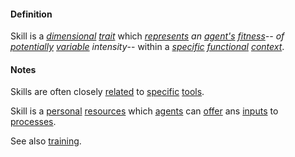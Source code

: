 #### Definition

Skill is a *[dimensional](https://github.com/gcassel/Modular-Organization-Terminology/blob/master/terms/dimension.md) [trait](https://github.com/gcassel/Modular-Organization-Terminology/blob/master/terms/trait.md)* which *[represents](https://github.com/gcassel/Modular-Organization-Terminology/blob/master/terms/represent.md) an [agent's](https://github.com/gcassel/Modular-Organization-Terminology/blob/master/terms/agent.md) [fitness](https://github.com/gcassel/Modular-Organization-Terminology/blob/master/terms/fit.md)-- of [potentially](https://github.com/gcassel/Modular-Organization-Terminology/blob/master/terms/potential.md) [variable](https://github.com/gcassel/Modular-Organization-Terminology/blob/master/terms/variable.md) intensity*-- within a *[specific](https://github.com/gcassel/Modular-Organization-Terminology/blob/master/terms/specific.md) [functional](https://github.com/gcassel/Modular-Organization-Terminology/blob/master/terms/function.md) [context](https://github.com/gcassel/Modular-Organization-Terminology/blob/master/terms/context.md)*.

#### Notes

Skills are often closely [related](https://github.com/gcassel/Modular-Organization-Terminology/blob/master/terms/relate.md) to [specific](https://github.com/gcassel/Modular-Organization-Terminology/blob/master/terms/specific.md) [tools](https://github.com/gcassel/Modular-Organization-Terminology/blob/master/terms/tool.md).

Skill is a [personal](https://github.com/gcassel/Modular-Organization-Terminology/blob/master/terms/personal.md) [resources](https://github.com/gcassel/Modular-Organization-Terminology/blob/master/terms/resource.md) which [agents](https://github.com/gcassel/Modular-Organization-Terminology/blob/master/terms/agent.md) can [offer](https://github.com/gcassel/Modular-Organization-Terminology/blob/master/terms/offer.md) ans [inputs](https://github.com/gcassel/Modular-Organization-Terminology/blob/master/terms/input.md) to [processes](https://github.com/gcassel/Modular-Organization-Terminology/blob/master/terms/process.md).  

See also [training](https://github.com/gcassel/Modular-Organization-Terminology/blob/master/terms/training.md).

